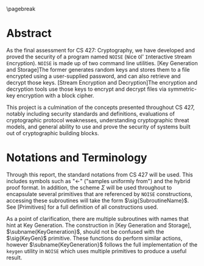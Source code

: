 \pagebreak

# Abstract

As the final assessment for CS 427: Cryptography, we have developed and proved the security of a program named `NOISE` (`N`ice `O`l' `I`nteractive `S`tream `E`ncryption). `NOISE` is made up of two command line utilities. [Key Generation and Storage]The former generates random keys and stores them to a file encrypted using a user-supplied password, and can also retrieve and decrypt those keys. [Stream Encryption and Decryption]The encryption and decryption tools use those keys to encrypt and decrypt files via symmetric-key encryption with a block cipher.

This project is a culmination of the concepts presented throughout CS 427, notably including security standards and definitions, evaluations of cryptographic protocol weaknesses, understanding cryptographic threat models, and general ability to use and prove the security of systems built out of cryptographic building blocks.

# Notations and Terminology

Through this report, the standard notations from CS 427 will be used. This includes symbols such as "$\gets$" ("samples uniformly from") and the hybrid proof format. In addition, the scheme $\Sigma$ will be used throughout to encapsulate several primitives that are referenced by `NOISE` constructions, accessing these subroutines will take the form $\sig{SubroutineName}$. See [Primitives] for a full definition of all constructions used.

As a point of clarification, there are multiple subroutines with names that hint at Key Generation. The construction in [Key Generation and Storage], $\subname{KeyGeneration}$, should not be confused with the $\sig{KeyGen}$ primitive. These functions do perform similar actions, however $\subname{KeyGeneration}$ follows the full implementation of the `keygen` utility in `NOISE` which uses multiple primitives to produce a useful result.

